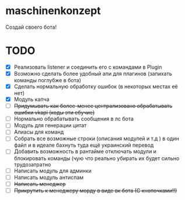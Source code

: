 # maschinenkonzept
Создай своего бота!

# TODO
- [x] Реализовать listener и соединить его с командами в Plugin
- [x] Возможно сделать более удобный апи для плагинов (запихать команды поглубже в бота)
- [x] Сделать нормальную обработку ошибок (в некоторых местах её нет)
- [x] Модуль капча
- [ ] ~~Придумывать как более-менее централизовано обрабатывать ошибки vkapi (коды эти ебучие)~~
- [ ] Нормально обрабатывать сообщения в лс бота
- [ ] Модуль для генерации цитат
- [ ] Алиасы для команд
- [ ] Собрать все возможные строки (описания модулей и т.д ) в один файл и в идеале бахнуть туда ещё украинский перевод
- [ ] Добавить возможность в рантайме отключать модули и блокировать команды (чую что реально убирать их будет сильно трудозатратно
- [ ] Написать модуль для админки
- [ ] Написать модуль антиспам
- [ ] ~~Написать менеджер~~
- [ ] ~~Прикрутить к менеджеру морду в виде вк бота (С кнопочками!!)~~
